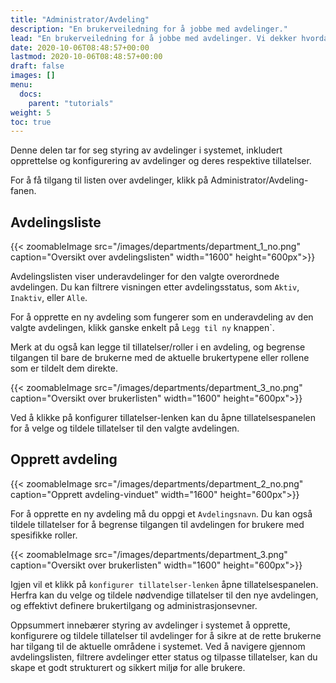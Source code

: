 ```yaml
---
title: "Administrator/Avdeling"
description: "En brukerveiledning for å jobbe med avdelinger."
lead: "En brukerveiledning for å jobbe med avdelinger. Vi dekker hvordan du oppretter og endrer avdelinger."
date: 2020-10-06T08:48:57+00:00
lastmod: 2020-10-06T08:48:57+00:00
draft: false
images: []
menu:
  docs:
    parent: "tutorials"
weight: 5
toc: true
---
```

Denne delen tar for seg styring av avdelinger i systemet, inkludert opprettelse og konfigurering av avdelinger og deres respektive tillatelser.

For å få tilgang til listen over avdelinger, klikk på Administrator/Avdeling-fanen.

## Avdelingsliste

{{< zoomableImage src="/images/departments/department_1_no.png" caption="Oversikt over avdelingslisten" width="1600" height="600px">}}

Avdelingslisten viser underavdelinger for den valgte overordnede avdelingen. Du kan filtrere visningen etter avdelingsstatus, som `Aktiv`, `Inaktiv`, eller `Alle`.

For å opprette en ny avdeling som fungerer som en underavdeling av den valgte avdelingen, klikk ganske enkelt på `Legg til ny` knappen`.

Merk at du også kan legge til tillatelser/roller i en avdeling, og begrense tilgangen til bare de brukerne med de aktuelle brukertypene eller rollene som er tildelt dem direkte.

{{< zoomableImage src="/images/departments/department_3_no.png" caption="Oversikt over brukerlisten" width="1600" height="600px">}}

Ved å klikke på konfigurer tillatelser-lenken kan du åpne tillatelsespanelen for å velge og tildele tillatelser til den valgte avdelingen.

## Opprett avdeling

{{< zoomableImage src="/images/departments/department_2_no.png" caption="Opprett avdeling-vinduet" width="1600" height="600px">}}

For å opprette en ny avdeling må du oppgi et `Avdelingsnavn`. Du kan også tildele tillatelser for å begrense tilgangen til avdelingen for brukere med spesifikke roller.

{{< zoomableImage src="/images/departments/department_3.png" caption="Oversikt over brukerlisten" width="1600" height="600px">}}

Igjen vil et klikk på `konfigurer tillatelser-lenken` åpne tillatelsespanelen. Herfra kan du velge og tildele nødvendige tillatelser til den nye avdelingen, og effektivt definere brukertilgang og administrasjonsevner.

Oppsummert innebærer styring av avdelinger i systemet å opprette, konfigurere og tildele tillatelser til avdelinger for å sikre at de rette brukerne har tilgang til de aktuelle områdene i systemet. Ved å navigere gjennom avdelingslisten, filtrere avdelinger etter status og tilpasse tillatelser, kan du skape et godt strukturert og sikkert miljø for alle brukere.
